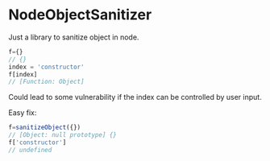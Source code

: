 # NodeObjectSanitizer
Just a library to sanitize object in node.

```js
f={}
// {}
index = 'constructor'
f[index]
// [Function: Object]
```

Could lead to some vulnerability if the index can be controlled by user input.

Easy fix:
```js
f=sanitizeObject({})
// [Object: null prototype] {}
f['constructor']
// undefined
```

